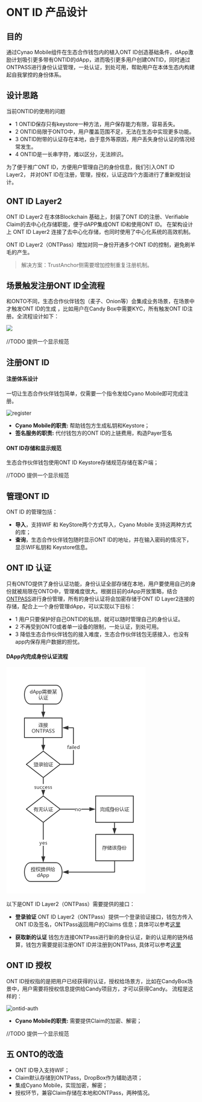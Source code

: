 # ONT ID 产品设计

## 目的

通过Cynao Mobile组件在生态合作钱包内的植入ONT ID创造基础条件，dApp激励计划吸引更多带有ONTID的dApp，进而吸引更多用户创建ONTID，同时通过ONTPASS进行身份认证管理，一处认证，到处可用，帮助用户在本体生态内构建起自我掌控的身份体系。

## 设计思路

当前ONTID的使用的问题
- 1 ONTID保存只有keystore一种方法，用户保存能力有限，容易丢失。
- 2 ONTID局限于ONTO中，用户覆盖范围不足，无法在生态中实现更多功能。
- 3 ONTID附带的认证存在本地，由于意外等原因，用户丢失身份认证的情况经常发生。
- 4 ONTID是一长串字符，难以区分，无法辨识。

为了便于推广ONT ID，方便用户管理自己的身份信息，我们引入ONT ID Layer2， 并对ONT ID在注册，管理，授权，认证这四个方面进行了重新规划设计。

## ONT ID Layer2

ONT ID Layer2 在本体Blockchain 基础上，封装了ONT ID的注册、Verifiable Claim的去中心化存储职能，便于dAPP集成ONT ID和使用ONT ID。
在架构设计上 ONT ID Layer2 连接了去中心化存储，也同时使用了中心化系统的高效机制。 

ONT ID Layer2（ONTPass）增加对同一身份开通多个ONT ID的控制，避免刷羊毛的产生。

> 解决方案：TrustAnchor侧需要增加控制重复注册机制。

## 场景触发注册ONT ID全流程

和ONTO不同，生态合作伙伴钱包（麦子、Onion等）会集成业务场景，在场景中才触发ONT ID的生成 ，比如用户在Candy Box中需要KYC，所有触发ONT ID注册。全流程设计如下：

![](http://assets.processon.com/chart_image/5c208f5fe4b0b71ee507dac7.png) 

//TODO
提供一个显示规范

## 注册ONT ID

#### 注册体系设计

一切让生态合作伙伴钱包简单，仅需要一个指令发给Cyano Mobile即可完成注册。

![register](http://assets.processon.com/chart_image/5c1efaa9e4b05e0d063bf702.png)

* **Cyano Mobile的职责:**  帮助钱包方生成私钥和Keystore；
* **签名服务的职责:**  代付钱包方的ONT ID的上链费用，构造Payer签名

#### ONT ID存储和显示规范

生态合作伙伴钱包使用ONT ID Keystore存储规范存储在客户端；

//TODO
提供一个显示规范

## 管理ONT ID

ONT ID 的管理包括：

* **导入**，支持WIF 和 KeyStore两个方式导入，Cyano Mobile 支持这两种方式的库；
* **查询**，生态合作伙伴钱包随时显示ONT ID的地址，并在输入密码的情况下，显示WIF私钥和 Keystore信息。 

## ONT ID 认证

只有ONTO提供了身份认证功能，身份认证全部存储在本地，用户要使用自己的身份就被局限在ONTO中，管理难度很大。根据目前的dApp开放策略，结合[ONTPASS](https://developer.ont.io/ontpass/introduction)进行身份管理，所有的身份认证将会加密存储于ONT ID Layer2连接的存储，配合上一个身份管理dApp，可以实现以下目标：

- 1 用户只要保护好自己ONTID的私钥，就可以随时管理自己的身份认证。
- 2 不再受到ONTO或者单一设备的限制，一处认证，到处可用。
- 3 降低生态合作伙伴钱包的接入难度，生态合作伙伴钱包无感接入，也没有app内保存用户数据的担忧。

#### DApp内完成身份认证流程

<img src="./img/ontpasssupport.jpg" style="width-max:300px"/>

以下是ONT ID Layer2（ONTPass）需要提供的接口：

* **登录验证** ONT ID Layer2（ONTPass）提供一个登录验证接口，钱包方传入ONT ID及签名，ONTPass返回用户的Claims 信息；具体可以参考[这里](http://pro-docs.ont.io/#/docs-cn/ontpass/ONTTA?id=%E7%94%A8%E6%88%B7%E4%BD%BF%E7%94%A8)

* **获取新的认证**   钱包方连接ONTPass进行新的身份认证，新的认证用的链外结算，钱包方需要提前注册ONT ID并注册到ONTPass, 具体可以参考[这里](http://pro-docs.ont.io/#/docs-cn/ontpass/ONTTA?id=%E6%A6%82%E8%BF%B0)

## ONT ID 授权

ONT ID授权指的是把用户已经获得的认证，授权给场景方，比如在CandyBox场景中，用户需要将授权信息提供给Candy项目方，才可以获得Candy。 流程是这样的：

![ontid-auth](http://assets.processon.com/chart_image/5c20885ce4b0bcd70c453a32.png)

* **Cyano Mobile的职责:** 需要提供Claim的加密、解密；

//TODO
提供一个显示规范


## 五 ONTO的改造

* ONT ID导入支持WIF；
* Claim默认存储到ONTPass，DropBox作为辅助选项；
* 集成Cyano Mobile，实现加密，解密；
* 授权环节，兼容Claim存储在本地和ONTPass，两种情况。